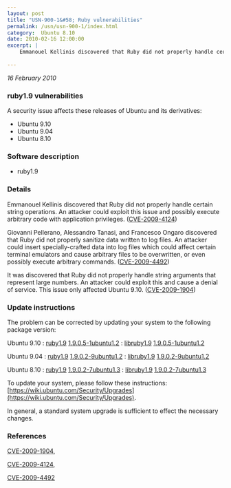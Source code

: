 ```yaml
---
layout: post
title: "USN-900-1&#58; Ruby vulnerabilities"
permalink: /usn/usn-900-1/index.html
category:  Ubuntu 8.10
date: 2010-02-16 12:00:00
excerpt: |
    Emmanouel Kellinis discovered that Ruby did not properly handle certain string operations. An attacker could exploit this issue and possibly execute arbitrary code with application privileges. ([CVE-2009-4124](http://people.ubuntu.com/~ubuntu-security/cve/CVE-2009-4124))
    
--- 
```

 
 

*16 February 2010*

### ruby1.9 vulnerabilities

A security issue affects these releases of Ubuntu and its derivatives:

* Ubuntu 9.10
* Ubuntu 9.04
* Ubuntu 8.10

### Software description

* ruby1.9 

### Details

Emmanouel Kellinis discovered that Ruby did not properly handle certain string operations. An attacker could exploit this issue and possibly execute arbitrary code with application privileges. ([CVE-2009-4124](http://people.ubuntu.com/~ubuntu-security/cve/CVE-2009-4124))

Giovanni Pellerano, Alessandro Tanasi, and Francesco Ongaro discovered that Ruby did not properly sanitize data written to log files. An attacker could insert specially-crafted data into log files which could affect certain terminal emulators and cause arbitrary files to be overwritten, or even possibly execute arbitrary commands. ([CVE-2009-4492](http://people.ubuntu.com/~ubuntu-security/cve/CVE-2009-4492))

It was discovered that Ruby did not properly handle string arguments that represent large numbers. An attacker could exploit this and cause a denial of service. This issue only affected Ubuntu 9.10. ([CVE-2009-1904](http://people.ubuntu.com/~ubuntu-security/cve/CVE-2009-1904)) 

### Update instructions

The problem can be corrected by updating your system to the following package version:

Ubuntu 9.10
 : [ruby1.9](https://launchpad.net/ubuntu/+source/ruby1.9) <span> [1.9.0.5-1ubuntu1.2](https://launchpad.net/ubuntu/+source/ruby1.9/1.9.0.5-1ubuntu1.2) </span> 
 : [libruby1.9](https://launchpad.net/ubuntu/+source/ruby1.9) <span> [1.9.0.5-1ubuntu1.2](https://launchpad.net/ubuntu/+source/ruby1.9/1.9.0.5-1ubuntu1.2) </span> 

Ubuntu 9.04
 : [ruby1.9](https://launchpad.net/ubuntu/+source/ruby1.9) <span> [1.9.0.2-9ubuntu1.2](https://launchpad.net/ubuntu/+source/ruby1.9/1.9.0.2-9ubuntu1.2) </span> 
 : [libruby1.9](https://launchpad.net/ubuntu/+source/ruby1.9) <span> [1.9.0.2-9ubuntu1.2](https://launchpad.net/ubuntu/+source/ruby1.9/1.9.0.2-9ubuntu1.2) </span> 

Ubuntu 8.10
 : [ruby1.9](https://launchpad.net/ubuntu/+source/ruby1.9) <span> [1.9.0.2-7ubuntu1.3](https://launchpad.net/ubuntu/+source/ruby1.9/1.9.0.2-7ubuntu1.3) </span> 
 : [libruby1.9](https://launchpad.net/ubuntu/+source/ruby1.9) <span> [1.9.0.2-7ubuntu1.3](https://launchpad.net/ubuntu/+source/ruby1.9/1.9.0.2-7ubuntu1.3) </span> 

To update your system, please follow these instructions: [https://wiki.ubuntu.com/Security/Upgrades](https://wiki.ubuntu.com/Security/Upgrades).

In general, a standard system upgrade is sufficient to effect the necessary changes. 

### References

 
 [CVE-2009-1904](http://people.ubuntu.com/~ubuntu-security/cve/CVE-2009-1904), 

 [CVE-2009-4124](http://people.ubuntu.com/~ubuntu-security/cve/CVE-2009-4124), 

 [CVE-2009-4492](http://people.ubuntu.com/~ubuntu-security/cve/CVE-2009-4492)
 

